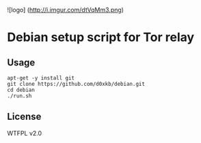 ![logo] (http://i.imgur.com/dtVqMm3.png)

Debian setup script for Tor relay
===============================================

Usage
-----
````
apt-get -y install git
git clone https://github.com/d0xkb/debian.git
cd debian
./run.sh
````

License
-----
WTFPL v2.0
